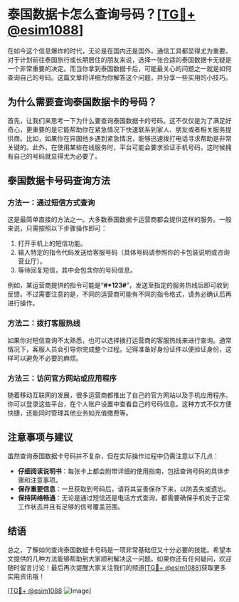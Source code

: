 # 泰国数据卡怎么查询号码？[[TG💪+ @esim1088](https://t.me/s/esim1088)]

在如今这个信息爆炸的时代，无论是在国内还是国外，通信工具都显得尤为重要。对于计划前往泰国旅行或长期居住的朋友来说，选择一张合适的泰国数据卡无疑是一个非常重要的决定。而当你拿到泰国数据卡后，可能最关心的问题之一就是如何查询自己的号码。这篇文章将详细为你解答这个问题，并分享一些实用的小技巧。

## 为什么需要查询泰国数据卡的号码？

首先，让我们来思考一下为什么要查询泰国数据卡的号码。这不仅仅是为了满足好奇心，更重要的是它能帮助你在紧急情况下快速联系到家人、朋友或者相关服务提供商。比如，如果你在异国他乡遇到紧急情况，能够迅速拨打电话寻求帮助是非常关键的。此外，在使用某些在线服务时，平台可能会要求验证手机号码，这时候拥有自己的号码就显得尤为必要了。

## 泰国数据卡号码查询方法

### 方法一：通过短信方式查询

这是最简单直接的方法之一。大多数泰国数据卡运营商都会提供这样的服务。一般来说，只需按照以下步骤操作即可：

1. 打开手机上的短信功能。
2. 输入特定的指令代码发送给客服号码（具体号码请参照你的卡包装说明或咨询营业厅）。
3. 等待回复短信，其中会包含你的号码信息。

例如，某运营商提供的指令可能是“**#*123#**”，发送至指定的服务热线后即可收到反馈。不过需要注意的是，不同的运营商可能有不同的指令格式，请务必确认后再进行操作。

### 方法二：拨打客服热线

如果你对短信查询不太熟悉，也可以选择拨打运营商的客服热线来进行查询。通常情况下，客服人员会引导你完成整个过程。记得准备好身份证件以便验证身份，这样可以避免不必要的麻烦。

### 方法三：访问官方网站或应用程序

随着移动互联网的发展，很多运营商都推出了自己的官方网站以及手机应用程序。你可以登录这些平台，在个人账户设置中查看自己的号码信息。这种方式不仅方便快捷，还能同时管理其他业务如充值缴费等。

## 注意事项与建议

虽然查询泰国数据卡号码并不复杂，但在实际操作过程中仍需注意以下几点：

- **仔细阅读说明书**：每张卡上都会附带详细的使用指南，包括查询号码的具体步骤和注意事项。
- **保存重要信息**：一旦获取到号码后，请将其妥善保存下来，以防丢失或遗忘。
- **保持网络畅通**：无论是通过短信还是电话方式查询，都需要确保手机处于正常工作状态并且有足够的信号覆盖范围。

## 结语

总之，了解如何查询泰国数据卡号码是一项非常基础但又十分必要的技能。希望本文提供的几种方法能够帮助到大家顺利解决这一问题。如果你还有任何疑问，欢迎随时留言讨论！最后再次提醒大家关注我们的频道[[TG💪+ @esim1088](https://t.me/s/esim1088)]获取更多实用资讯哦！

[[TG💪+ @esim1088](https://t.me/s/esim1088) ![Image](https://i.postimg.cc/4NQfJmqS/Snipaste-2025-05-13-00-14-12.png)]